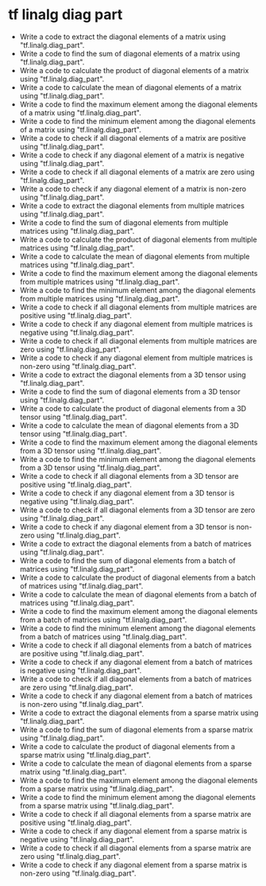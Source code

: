 # tf linalg diag part

- Write a code to extract the diagonal elements of a matrix using "tf.linalg.diag_part".
- Write a code to find the sum of diagonal elements of a matrix using "tf.linalg.diag_part".
- Write a code to calculate the product of diagonal elements of a matrix using "tf.linalg.diag_part".
- Write a code to calculate the mean of diagonal elements of a matrix using "tf.linalg.diag_part".
- Write a code to find the maximum element among the diagonal elements of a matrix using "tf.linalg.diag_part".
- Write a code to find the minimum element among the diagonal elements of a matrix using "tf.linalg.diag_part".
- Write a code to check if all diagonal elements of a matrix are positive using "tf.linalg.diag_part".
- Write a code to check if any diagonal element of a matrix is negative using "tf.linalg.diag_part".
- Write a code to check if all diagonal elements of a matrix are zero using "tf.linalg.diag_part".
- Write a code to check if any diagonal element of a matrix is non-zero using "tf.linalg.diag_part".
- Write a code to extract the diagonal elements from multiple matrices using "tf.linalg.diag_part".
- Write a code to find the sum of diagonal elements from multiple matrices using "tf.linalg.diag_part".
- Write a code to calculate the product of diagonal elements from multiple matrices using "tf.linalg.diag_part".
- Write a code to calculate the mean of diagonal elements from multiple matrices using "tf.linalg.diag_part".
- Write a code to find the maximum element among the diagonal elements from multiple matrices using "tf.linalg.diag_part".
- Write a code to find the minimum element among the diagonal elements from multiple matrices using "tf.linalg.diag_part".
- Write a code to check if all diagonal elements from multiple matrices are positive using "tf.linalg.diag_part".
- Write a code to check if any diagonal element from multiple matrices is negative using "tf.linalg.diag_part".
- Write a code to check if all diagonal elements from multiple matrices are zero using "tf.linalg.diag_part".
- Write a code to check if any diagonal element from multiple matrices is non-zero using "tf.linalg.diag_part".
- Write a code to extract the diagonal elements from a 3D tensor using "tf.linalg.diag_part".
- Write a code to find the sum of diagonal elements from a 3D tensor using "tf.linalg.diag_part".
- Write a code to calculate the product of diagonal elements from a 3D tensor using "tf.linalg.diag_part".
- Write a code to calculate the mean of diagonal elements from a 3D tensor using "tf.linalg.diag_part".
- Write a code to find the maximum element among the diagonal elements from a 3D tensor using "tf.linalg.diag_part".
- Write a code to find the minimum element among the diagonal elements from a 3D tensor using "tf.linalg.diag_part".
- Write a code to check if all diagonal elements from a 3D tensor are positive using "tf.linalg.diag_part".
- Write a code to check if any diagonal element from a 3D tensor is negative using "tf.linalg.diag_part".
- Write a code to check if all diagonal elements from a 3D tensor are zero using "tf.linalg.diag_part".
- Write a code to check if any diagonal element from a 3D tensor is non-zero using "tf.linalg.diag_part".
- Write a code to extract the diagonal elements from a batch of matrices using "tf.linalg.diag_part".
- Write a code to find the sum of diagonal elements from a batch of matrices using "tf.linalg.diag_part".
- Write a code to calculate the product of diagonal elements from a batch of matrices using "tf.linalg.diag_part".
- Write a code to calculate the mean of diagonal elements from a batch of matrices using "tf.linalg.diag_part".
- Write a code to find the maximum element among the diagonal elements from a batch of matrices using "tf.linalg.diag_part".
- Write a code to find the minimum element among the diagonal elements from a batch of matrices using "tf.linalg.diag_part".
- Write a code to check if all diagonal elements from a batch of matrices are positive using "tf.linalg.diag_part".
- Write a code to check if any diagonal element from a batch of matrices is negative using "tf.linalg.diag_part".
- Write a code to check if all diagonal elements from a batch of matrices are zero using "tf.linalg.diag_part".
- Write a code to check if any diagonal element from a batch of matrices is non-zero using "tf.linalg.diag_part".
- Write a code to extract the diagonal elements from a sparse matrix using "tf.linalg.diag_part".
- Write a code to find the sum of diagonal elements from a sparse matrix using "tf.linalg.diag_part".
- Write a code to calculate the product of diagonal elements from a sparse matrix using "tf.linalg.diag_part".
- Write a code to calculate the mean of diagonal elements from a sparse matrix using "tf.linalg.diag_part".
- Write a code to find the maximum element among the diagonal elements from a sparse matrix using "tf.linalg.diag_part".
- Write a code to find the minimum element among the diagonal elements from a sparse matrix using "tf.linalg.diag_part".
- Write a code to check if all diagonal elements from a sparse matrix are positive using "tf.linalg.diag_part".
- Write a code to check if any diagonal element from a sparse matrix is negative using "tf.linalg.diag_part".
- Write a code to check if all diagonal elements from a sparse matrix are zero using "tf.linalg.diag_part".
- Write a code to check if any diagonal element from a sparse matrix is non-zero using "tf.linalg.diag_part".